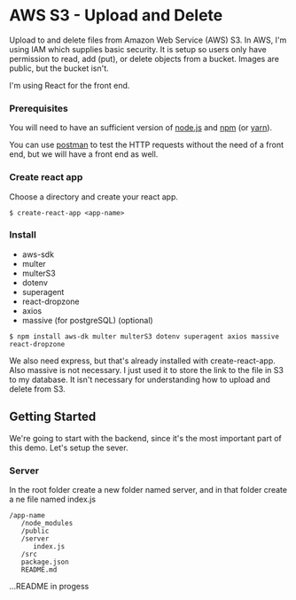 # AWS S3 - Upload and Delete

Upload to and delete files from Amazon Web Service (AWS) S3. In AWS, I'm using IAM which supplies basic security. It is setup so users only have permission to read, add (put), or delete objects from a bucket. Images are public, but the bucket isn't. 

I'm using React for the front end.

### Prerequisites

You will need to have an sufficient version of [node.js](https://nodejs.org/en/) and [npm](https://nodejs.org/en/) (or [yarn](https://yarnpkg.com/lang/en/)).

You can use [postman](https://www.getpostman.com/) to test the HTTP requests without the need of a front end, but we will have a front end as well.

### Create react app

Choose a directory and create your react app.
```
$ create-react-app <app-name>
```

### Install

* aws-sdk
* multer
* multerS3
* dotenv
* superagent
* react-dropzone
* axios
* massive (for postgreSQL) (optional)

```
$ npm install aws-dk multer multerS3 dotenv superagent axios massive react-dropzone
```

We also need express, but that's already installed with create-react-app. Also massive is not necessary. I just used it to store the link to the file in S3 to my database. It isn't necessary for understanding how to upload and delete from S3.

## Getting Started

We're going to start with the backend, since it's the most important part of this demo.
Let's setup the sever.

### Server

In the root folder create a new folder named server, and in that folder create a ne file named index.js
```
/app-name
   /node_modules
   /public
   /server
      index.js
   /src
   package.json
   README.md
```

...README in progess